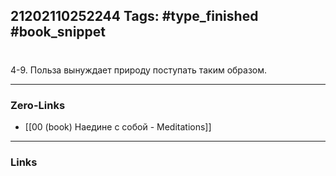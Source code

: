 21202110252244
Tags: #type_finished #book_snippet 
---
# 

 4-9. Польза вынуждает природу поступать таким образом. 

---
### Zero-Links
 - [[00 (book) Наедине с собой - Meditations]]
---
### Links
